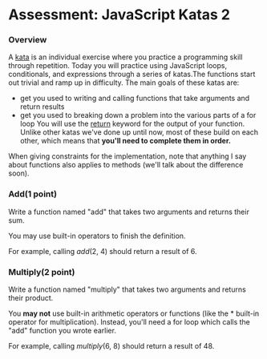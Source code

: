 # Assessment: JavaScript Katas 2

### Overview ###

A [kata](https://en.wikipedia.org/wiki/Kata_(programming)) is an individual exercise where you practice a programming skill through repetition. Today you will practice using JavaScript loops, conditionals, and expressions through a series of katas.The functions start out trivial and ramp up in difficulty. The main goals of these katas are:
* get you used to writing and calling functions that take arguments and return results
* get you used to breaking down a problem into the various parts of a for loop
You will use the [return](https://developer.mozilla.org/en-US/docs/Web/JavaScript/Reference/Statements/return) keyword for the output of your function. Unlike other katas we've done up until now, most of these build on each other, which means that **you'll need to complete them in order.**

When giving constraints for the implementation, note that anything I say about functions also applies to methods (we'll talk about the difference soon).

### Add(1 point) ###

Write a function named "add" that takes two arguments and returns their sum.

You may use built-in operators to finish the definition.

For example, calling *add*(2, 4) should return a result of 6.

### Multiply(2 point) ###

Write a function named "multiply" that takes two arguments and returns their product.

You **may not** use built-in arithmetic operators or functions (like the * built-in operator for multiplication). Instead, you'll need a for loop which calls the "add" function you wrote earlier.

For example, calling *multiply*(6, 8) should return a result of 48.


